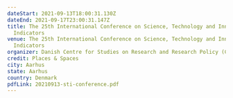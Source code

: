 ```yaml
---
dateStart: 2021-09-13T18:00:31.130Z
dateEnd: 2021-09-17T23:00:31.147Z
title: The 25th International Conference on Science, Technology and Innovation
  Indicators
venue: The 25th International Conference on Science, Technology and Innovation
  Indicators
organizer: Danish Centre for Studies on Research and Research Policy (CFA)
credit: Places & Spaces
city: Aarhus
state: Aarhus
country: Denmark
pdfLink: 20210913-sti-conference.pdf
---
```


